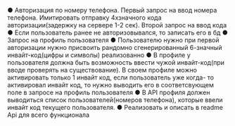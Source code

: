 ●
Авторизация по номеру телефона. Первый запрос на ввод номера
телефона. Имитировать отправку 4хзначного кода авторизации(задержку
на сервере 1-2 сек). Второй запрос на ввод кода
●
Если пользователь ранее не авторизовывался, то записать его в бд
●
Запрос на профиль пользователя
●
Пользователю нужно при первой авторизации нужно присвоить
рандомно сгенерированный 6-значный инвайт-код(цифры и символы)  реализованно 
●
В профиле у пользователя должна быть возможность ввести чужой
инвайт-код(при вводе проверять на существование). В своем профиле
можно активировать только 1 инвайт код, если пользователь уже когда-
то активировал инвайт код, то нужно выводить его в соответсвующем
поле в запросе на профиль пользователя
●
В API профиля должен выводиться список пользователей(номеров
телефона), которые ввели инвайт код текущего пользователя.
●
Реализовать и описать в readme Api для всего функционала
